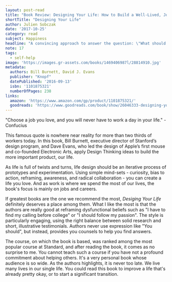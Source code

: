 ```yaml
---
layout: post-read
title: "Book Review: Designing Your Life: How to Build a Well-Lived, Joyful Life"
shortTitle: "Designing Your Life"
author: Julien Sobczak
date: '2017-10-25'
category: read
subject: Happiness
headline: "A convincing approach to answer the question: \"What should I do with my life?\""
note: 17
tags:
  - self-help
image: 'https://images.gr-assets.com/books/1469406987l/28814910.jpg'
metadata:
  authors: Bill Burnett, David J. Evans
  publisher: "Knopf"
  datePublished: '2016-09-13'
  isbn: '1101875321'
  numberOfPages: 238
links:
  amazon: 'https://www.amazon.com/gp/product/1101875321/'
  goodreads: 'https://www.goodreads.com/book/show/26046333-designing-your-life'
---
```



"Choose a job you love, and you will never have to work a day in your life." - Confucius

This famous quote is nowhere near reality for more than two thirds of workers today. In this book, Bill Burnett, executive director of Stanford’s design program, and Dave Evans, who led the design of Apple’s first mouse and co-founded Electronic Arts, apply Design Thinking ideas to build the more important product, our life.   

As life is full of twists and turns, life design should be an iterative process of prototypes and experimentation. Using simple mind-sets - curiosity, bias to action, reframing, awareness, and radical collaboration - you can create a life you love. And as work is where we spend the most of our lives, the book's focus is mainly on jobs and careers.

If greatest books are the one we recommend the most, *Desiging Your Life* definitely deserves a place among them. What I like the most is that the authors are really good at reframing dysfunctional beliefs such as "I have to find my calling before college" or "I should follow my passion". The style is particularly engaging, using the right balance between solid research and short, illustrative testimonials. Authors never use expression like "You should", but instead, provides you counsels to help you find answers.  

The course, on which the book is based, was ranked among the most popular course at Standard, and after reading the book, it comes as no surprise to me. You cannot teach such a course if you have not a profound commitment about helping others. It's a very personal book whose audience is so wide. As the authors highlights, it is never too late. We live many lives in our single life. You could read this book to improve a life that's already pretty okay, or to start a significant transition.   
